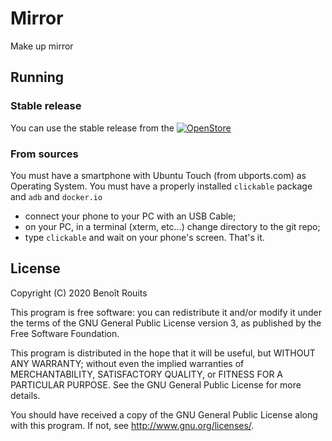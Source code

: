 # Mirror

Make up mirror

## Running

### Stable release

You can use the stable release from the [![OpenStore](https://open-store.io/badges/en_US.png)](https://open-store.io/app/mirror.brouits)

### From sources

You must have a smartphone with Ubuntu Touch (from ubports.com) as Operating System.
You must have a properly installed `clickable` package and `adb` and `docker.io`

- connect your phone to your PC with an USB Cable;
- on your PC, in a terminal (xterm, etc...) change directory to the git repo;
- type `clickable` and wait on your phone's screen. That's it.

## License

Copyright (C) 2020  Benoît Rouits

This program is free software: you can redistribute it and/or modify it under the terms of the GNU General Public License version 3, as published
by the Free Software Foundation.

This program is distributed in the hope that it will be useful, but WITHOUT ANY WARRANTY; without even the implied warranties of MERCHANTABILITY, SATISFACTORY QUALITY, or FITNESS FOR A PARTICULAR PURPOSE.  See the GNU General Public License for more details.

You should have received a copy of the GNU General Public License along with this program.  If not, see <http://www.gnu.org/licenses/>.
